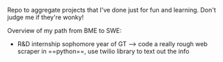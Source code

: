 Repo to aggregate projects that I've done just for fun and learning. Don't judge me if they're wonky!

Overview of my path from BME to SWE:
- R&D internship sophomore year of GT --> code a really rough web scraper in ==python==, use twilio library to text out the info
